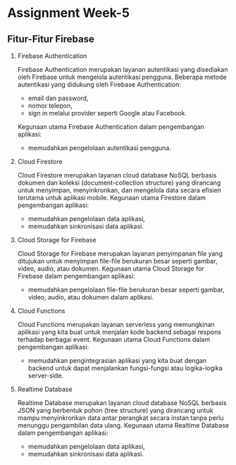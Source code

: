 # Assignment Week-5

## Fitur-Fitur Firebase

1. Firebase Authentication

    Firebase Authentication merupakan layanan autentikasi yang disediakan oleh Firebase untuk mengelola autentikasi pengguna. Beberapa metode autentikasi yang didukung oleh Firebase Authentication:

    - email dan password,
    - nomor telepon,
    - sign in melalui provider seperti Google atau Facebook.

    Kegunaan utama Firebase Authentication dalam pengembangan aplikasi:

    - memudahkan pengelolaan autentikasi pengguna.

2. Cloud Firestore

    Cloud Firestore merupakan layanan cloud database NoSQL berbasis dokumen dan koleksi (document-collection structure) yang dirancang untuk menyimpan, menyinkronkan, dan mengelola data secara efisien terutama untuk aplikasi mobile. Kegunaan utama Firestore dalam pengembangan aplikasi:

    - memudahkan pengelolaan data aplikasi,
    - memudahkan sinkronisasi data aplikasi.

3. Cloud Storage for Firebase

    Cloud Storage for Firebase merupakan layanan penyimpanan file yang ditujukan untuk menyimpan file-file berukuran besar seperti gambar, video, audio, atau dokumen. Kegunaan utama Cloud Storage for Firebase dalam pengembangan aplikasi:

    - memudahkan pengelolaan file-file berukuran besar seperti gambar, video, audio, atau dokumen dalam aplikasi.


4. Cloud Functions

    Cloud Functions merupakan layanan serverless yang memungkinan aplikasi yang kita buat untuk menjalan kode backend sebagai respons terhadap berbagai event. Kegunaan utama Cloud Functions dalam pengembangan aplikasi:

   - memudahkan pengintegrasian aplikasi yang kita buat dengan backend untuk dapat menjalankan fungsi-fungsi atau logika-logika server-side.

5. Realtime Database

    Realtime Database merupakan layanan cloud database NoSQL berbasis JSON yang berbentuk pohon (tree structure) yang dirancang untuk mampu menyinkronkan data antar perangkat secara instan tanpa perlu menunggu pengambilan data ulang. Kegunaan utama Realtime Database dalam pengembangan aplikasi:

    - memudahkan pengelolaan data aplikasi,
    - memudahkan sinkronisasi data aplikasi.
